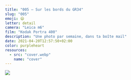```yaml
---
title: "005 — Sur les bords du GR34"
slug: "005"
emoji: 😃
letter: detail
camera: "Leica m6"
film: "Kodak Portra 400"
description: "Une photo par semaine, dans ta boîte mail"
date: 2021-04-20T12:57:50+02:00
color: purpleheart
resources:
  - src: "cover.webp"
    name: "cover"
---
```

![](cover)
